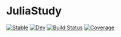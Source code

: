 # JuliaStudy

[![Stable](https://img.shields.io/badge/docs-stable-blue.svg)](https://ecoinfos.github.io/JuliaStudy.jl/stable/)
[![Dev](https://img.shields.io/badge/docs-dev-blue.svg)](https://ecoinfos.github.io/JuliaStudy.jl/dev/)
[![Build Status](https://github.com/ecoinfos/JuliaStudy.jl/actions/workflows/CI.yml/badge.svg?branch=master)](https://github.com/ecoinfos/JuliaStudy.jl/actions/workflows/CI.yml?query=branch%3Amaster)
[![Coverage](https://codecov.io/gh/ecoinfos/JuliaStudy.jl/branch/master/graph/badge.svg)](https://codecov.io/gh/ecoinfos/JuliaStudy.jl)
